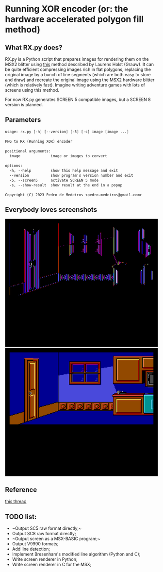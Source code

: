 # Running XOR encoder (or: the hardware accelerated polygon fill method)

## What RX.py does?
RX.py is a Python script that prepares images for rendering them on the MSX2 blitter using [this](https://www.msx.org/forum/msx-talk/development/hardware-accelerated-polygon-fill-using-lmmm) method described by Laurens Holst (Grauw). It can be quite efficient compressing images rich in flat polygons, replacing the original image by a bunch of line segments (which are both easy to store and draw) and recreate the original image using the MSX2 hardware blitter (which is relatively fast). Imagine writing adventure games with lots of screens using this method.

For now RX.py generates SCREEN 5 compatible images, but a SCREEN 8 version is planned.

## Parameters
```
usage: rx.py [-h] [--version] [-5] [-s] image [image ...]

PNG to RX (Running XOR) encoder

positional arguments:
  image              image or images to convert

options:
  -h, --help         show this help message and exit
  --version          show program's version number and exit
  -5, --screen5      activate SCREEN 5 mode
  -s, --show-result  show result at the end in a popup

Copyright (C) 2023 Pedro de Medeiros <pedro.medeiros@gmail.com>
```

## Everybody loves screenshots

![RX.py encoded sample image](/docs/canvas1.png "RX.py encoded sample image")
![Original image restored by the blitter on MSX2](/docs/canvas2.png "Original image restored by the blitter on MSX2")


## Reference
[this thread](https://www.msx.org/forum/msx-talk/development/hardware-accelerated-polygon-fill-using-lmmm)

## TODO list:
* ~Output SC5 raw format directly;~
* Output SC8 raw format directly;
* ~Output screen as a MSX-BASIC program;~
* Output V9990 formats;
* Add line detection;
* Implement Bresenham's modified line algorithm (Python and C);
* Write screen renderer in Python;
* Write screen renderer in C for the MSX;

